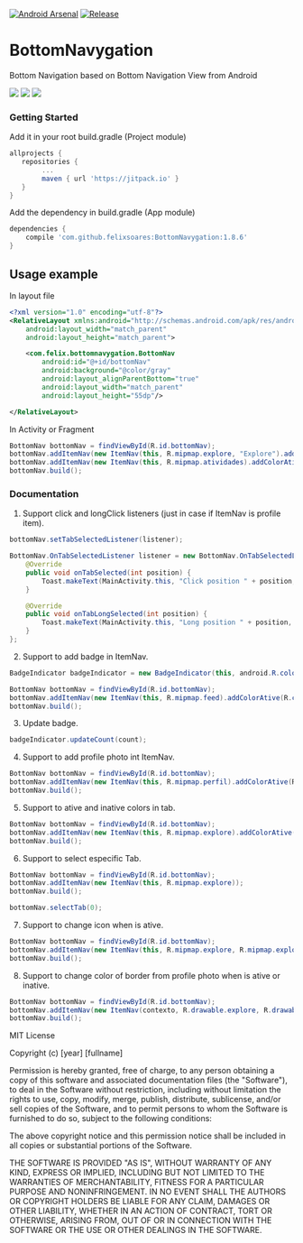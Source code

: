 [![Android Arsenal]( https://img.shields.io/badge/Android%20Arsenal-BottomNavygation-green.svg?style=flat )]( https://android-arsenal.com/details/1/6463 )
[![Release]( https://img.shields.io/badge/Release-v1.8.6-blue.svg?style=flat )]( https://jitpack.io/#felixsoares/BottomNavygation/ )

# BottomNavygation

Bottom Navigation based on Bottom Navigation View from Android

![](https://image.ibb.co/i0zMk6/img1.jpg) ![](https://image.ibb.co/fu2wJR/img2.jpg) ![](https://image.ibb.co/bSEXsm/img3.jpg)

### Getting Started

Add it in your root build.gradle (Project module)

```gradle
allprojects {
   repositories {
        ...
        maven { url 'https://jitpack.io' }
   }
}
```

Add the dependency in build.gradle (App module)

```gradle
dependencies {
	compile 'com.github.felixsoares:BottomNavygation:1.8.6'
}
```

## Usage example

In layout file

```xml
<?xml version="1.0" encoding="utf-8"?>
<RelativeLayout xmlns:android="http://schemas.android.com/apk/res/android"
    android:layout_width="match_parent"
    android:layout_height="match_parent">

    <com.felix.bottomnavygation.BottomNav
        android:id="@+id/bottomNav"
        android:background="@color/gray"
        android:layout_alignParentBottom="true"
        android:layout_width="match_parent"
        android:layout_height="55dp"/>

</RelativeLayout>
```

In Activity or Fragment

```java
BottomNav bottomNav = findViewById(R.id.bottomNav);
bottomNav.addItemNav(new ItemNav(this, R.mipmap.explore, "Explore").addColorAtive(R.color.colorAccent));
bottomNav.addItemNav(new ItemNav(this, R.mipmap.atividades).addColorAtive(R.color.colorAccent));
bottomNav.build();
```

### Documentation

1) Support click and longClick listeners (just in case if ItemNav is profile item).

```java
bottomNav.setTabSelectedListener(listener);

BottomNav.OnTabSelectedListener listener = new BottomNav.OnTabSelectedListener() {
    @Override
    public void onTabSelected(int position) {
        Toast.makeText(MainActivity.this, "Click position " + position, Toast.LENGTH_SHORT).show();
    }

    @Override
    public void onTabLongSelected(int position) {
        Toast.makeText(MainActivity.this, "Long position " + position, Toast.LENGTH_SHORT).show();
    }
};
```

2) Support to add badge in ItemNav.

```java
BadgeIndicator badgeIndicator = new BadgeIndicator(this, android.R.color.holo_red_dark, android.R.color.white);

BottomNav bottomNav = findViewById(R.id.bottomNav);
bottomNav.addItemNav(new ItemNav(this, R.mipmap.feed).addColorAtive(R.color.colorAccent).addBadgeIndicator(badgeIndicator));
bottomNav.build();
```

3) Update badge.

```java
badgeIndicator.updateCount(count);
```

4) Support to add profile photo int ItemNav.

```java
BottomNav bottomNav = findViewById(R.id.bottomNav);
bottomNav.addItemNav(new ItemNav(this, R.mipmap.perfil).addColorAtive(R.color.colorAccent).setPathImageProfile(YOUR_IMAGE_PATH));
bottomNav.build();
```

5) Support to ative and inative colors in tab.

```java
BottomNav bottomNav = findViewById(R.id.bottomNav);
bottomNav.addItemNav(new ItemNav(this, R.mipmap.explore).addColorAtive(R.color.colorAccent).addColorInative(R.color.colorPrimary));
bottomNav.build();
```

6) Support to select especific Tab.

```java
BottomNav bottomNav = findViewById(R.id.bottomNav);
bottomNav.addItemNav(new ItemNav(this, R.mipmap.explore));
bottomNav.build();

bottomNav.selectTab(0);
```

7) Support to change icon when is ative.

```java
BottomNav bottomNav = findViewById(R.id.bottomNav);
bottomNav.addItemNav(new ItemNav(this, R.mipmap.explore, R.mipmap.explore_ative));
bottomNav.build();
```

8) Support to change color of border from profile photo when is ative or inative.

```java
BottomNav bottomNav = findViewById(R.id.bottomNav);
bottomNav.addItemNav(new ItemNav(contexto, R.drawable.explore, R.drawable.explore_sel).isProfileItem().addProfileColorAtive(R.color.verdepadrao).addProfileColorInative(R.color.preto));
bottomNav.build();
```

MIT License

Copyright (c) [year] [fullname]

Permission is hereby granted, free of charge, to any person obtaining a copy
of this software and associated documentation files (the "Software"), to deal
in the Software without restriction, including without limitation the rights
to use, copy, modify, merge, publish, distribute, sublicense, and/or sell
copies of the Software, and to permit persons to whom the Software is
furnished to do so, subject to the following conditions:

The above copyright notice and this permission notice shall be included in all
copies or substantial portions of the Software.

THE SOFTWARE IS PROVIDED "AS IS", WITHOUT WARRANTY OF ANY KIND, EXPRESS OR
IMPLIED, INCLUDING BUT NOT LIMITED TO THE WARRANTIES OF MERCHANTABILITY,
FITNESS FOR A PARTICULAR PURPOSE AND NONINFRINGEMENT. IN NO EVENT SHALL THE
AUTHORS OR COPYRIGHT HOLDERS BE LIABLE FOR ANY CLAIM, DAMAGES OR OTHER
LIABILITY, WHETHER IN AN ACTION OF CONTRACT, TORT OR OTHERWISE, ARISING FROM,
OUT OF OR IN CONNECTION WITH THE SOFTWARE OR THE USE OR OTHER DEALINGS IN THE
SOFTWARE.
